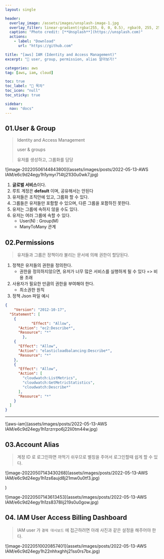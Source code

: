 ```yaml
---
layout: single

header:
  overlay_image: /assets/images/unsplash-image-1.jpg
  overlay_filter: linear-gradient(rgba(255, 0, 0, 0.5), rgba(0, 255, 255, 0.5))
  caption: "Photo credit: [**Unsplash**](https://unsplash.com)"
  actions:
    - label: "Download"
      url: "https://github.com"

title: "[aws] IAM (Identity and Access Management)"
excerpt: "🚀 user, group, permission, alias 알아보기!"

categories: aws
tag: [aws, iam, cloud]

toc: true
toc_label: "📕 목차"
toc_icon: "null"
toc_sticky: true

sidebar:
  nav: "docs"
---
```


## 01.User & Group

> Identity and Access Management
>
> user & groups
>
> 유저를 생성하고, 그룹화를 담당

![image-20220506144843800](assets/images/posts/2022-05-13-AWS IAM/e6c9d24egy1h1ymyr714tj21l30u0wk7.jpg)

1.  **글로벌 서비스**이다.
2.  루트 계정은 **default** 이며, 공유해서는 안된다
3.  유저들은 조직안에 있고, 그룹화 할 수 있다.
4.  그룹들은 유저들만 포함할 수 있으며, 다른 그룹을 포함하진 못한다.
5.  유저는 그룹에 속하지 않을 수도 있다.
6.  유저는 여러 그룹에 속할 수 있다.
    -   User(N) : Group(M)
    -   ManyToMany 관계

## 02.Permissions

> 유저들과 그룹은 정책이라 불리는 문서에 의해 권한이 할당된다.

1.  정책은 유저들의 권한을 정의한다.
    -   권한을 정의하지않으면, 유저가 너무 많은 서비스를 실행하게 될 수 있다 => 비용 초래
2.  사용자가 필요한 만큼의 권한을 부여해야 한다.
    -   최소권한 원칙
3.  정책 Json 파일 예시

```json
{
    "Version": "2012-10-17",
  "Statement": [
    {
            "Effect": "Allow",
      "Action": "ec2:Describe*",
      "Resource": "*"
        },
    {
      "Effect": "Allow",
      "Action": "elasticloadbalancing:Describe*",
      "Resource": "*"
    },
    {
      "Effect": "Allow",
      "Action": [
        "cloudwatch:ListMetrics",
        "cloudwatch:GetMetricStatistics",
        "cloudwatch:Describe*"
      ],
      "Resource": "*"
    }
  ]
}
```

---

![aws-iam](assets/images/posts/2022-05-13-AWS IAM/e6c9d24egy1h1zrzrrpo6j22li0tm44w.jpg)

## 03.Account Alias

> 계정 ID 로 로그인하면 까먹기 쉬우므로 별칭을 주어서 로그인할때 쉽게 할 수 있다.

![image-20220507143430268](assets/images/posts/2022-05-13-AWS IAM/e6c9d24egy1h1zs6aujd8j21mw0u0tf3.jpg)

)

![image-20220507143613453](assets/images/posts/2022-05-13-AWS IAM/e6c9d24egy1h1zs8378lij219s0u0gow.jpg)

## 04\. IAM User Access Billing Dashboard

> IAM user 가 `결제 대시보드` 에 접근하려면 아래 사진과 같은 설정을 해주어야 한다.

![image-20220510020857401](assets/images/posts/2022-05-13-AWS IAM/e6c9d24egy1h22nhhxghhj21ss0rs7bx.jpg)